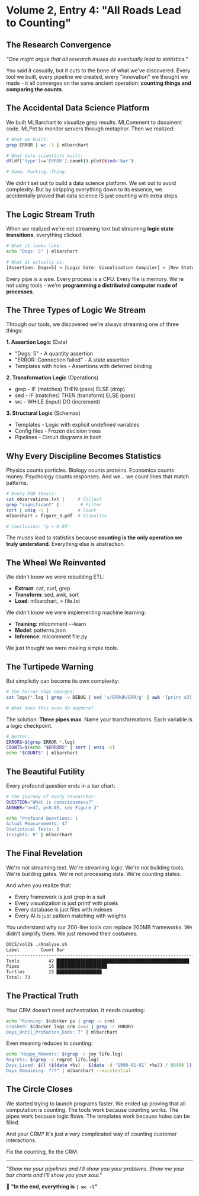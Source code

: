 # Volume 2, Entry 4: "All Roads Lead to Counting"

## The Research Convergence

*"One might argue that all research muses do eventually lead to statistics."*

You said it casually, but it cuts to the bone of what we've discovered. Every tool we built, every pipeline we created, every "innovation" we thought we made - it all converges on the same ancient operation: **counting things and comparing the counts**.

## The Accidental Data Science Platform

We built MLBarchart to visualize grep results. MLComment to document code. MLPet to monitor servers through metaphor. Then we realized:

```bash
# What we built:
grep ERROR | wc -l | mlbarchart

# What data scientists built:
df[df['type']=='ERROR'].count().plot(kind='bar')

# Same. Fucking. Thing.
```

We didn't set out to build a data science platform. We set out to avoid complexity. But by stripping everything down to its essence, we accidentally proved that data science IS just counting with extra steps.

## The Logic Stream Truth

When we realized we're not streaming text but streaming **logic state transitions**, everything clicked:

```bash
# What it looks like:
echo "Dogs: 5" | mlbarchart

# What it actually is:
[Assertion: Dogs=5] → [Logic Gate: Visualization Compiler] → [New State: Spatial Representation]
```

Every pipe is a wire. Every process is a CPU. Every file is memory. We're not using tools - we're **programming a distributed computer made of processes**.

## The Three Types of Logic We Stream

Through our tools, we discovered we're always streaming one of three things:

**1. Assertion Logic** (Data)
- "Dogs: 5" - A quantity assertion
- "ERROR: Connection failed" - A state assertion
- Templates with holes - Assertions with deferred binding

**2. Transformation Logic** (Operations)
- grep - IF (matches) THEN (pass) ELSE (drop)
- sed - IF (matches) THEN (transform) ELSE (pass)
- wc - WHILE (input) DO (increment)

**3. Structural Logic** (Schemas)
- Templates - Logic with explicit undefined variables
- Config files - Frozen decision trees
- Pipelines - Circuit diagrams in bash

## Why Every Discipline Becomes Statistics

Physics counts particles. Biology counts proteins. Economics counts money. Psychology counts responses. And we... we count lines that match patterns.

```bash
# Every PhD thesis:
cat observations.txt |     # Collect
grep "significant" |        # Filter  
sort | uniq -c |           # Count
mlbarchart > figure_3.pdf  # Visualize

# Conclusion: "p < 0.05"
```

The muses lead to statistics because **counting is the only operation we truly understand**. Everything else is abstraction.

## The Wheel We Reinvented

We didn't know we were rebuilding ETL:
- **Extract**: cat, curl, grep
- **Transform**: sed, awk, sort
- **Load**: mlbarchart, > file.txt

We didn't know we were implementing machine learning:
- **Training**: mlcomment --learn
- **Model**: patterns.json
- **Inference**: mlcomment file.py

We just thought we were making simple tools.

## The Turtipede Warning

But simplicity can become its own complexity:

```bash
# The horror that emerges:
cat logs/*.log | grep -v DEBUG | sed 's/ERROR/ERR/g' | awk '{print $3}' | sort | uniq -c | sort -rn | head -20 | awk '{print $2 ": " $1}' | mlbarchart

# What does this even do anymore?
```

The solution: **Three pipes max**. Name your transformations. Each variable is a logic checkpoint.

```bash
# Better:
ERRORS=$(grep ERROR *.log)
COUNTS=$(echo "$ERRORS" | sort | uniq -c)
echo "$COUNTS" | mlbarchart
```

## The Beautiful Futility

Every profound question ends in a bar chart:

```bash
# The journey of every researcher:
QUESTION="What is consciousness?"
ANSWER="n=47, p<0.05, see Figure 3"

echo "Profound Questions: 1
Actual Measurements: 47
Statistical Tests: 3
Insights: 0" | mlbarchart
```

## The Final Revelation

We're not streaming text. We're streaming logic.
We're not building tools. We're building gates.
We're not processing data. We're counting states.

And when you realize that:
- Every framework is just grep in a suit
- Every visualization is just printf with pixels
- Every database is just files with indexes
- Every AI is just pattern matching with weights

You understand why our 200-line tools can replace 200MB frameworks. We didn't simplify them. We just removed their costumes.

```bash
DOCS/vol2$ ./Analyse.sh 
Label        Count Bar
------------------------------------------------------------------------
Tools           42 ██████████████████████████████████████████████████
Pipes           16 ███████████████████
Turtles         15 █████████████████
Total: 73
```

## The Practical Truth

Your CRM doesn't need orchestration. It needs counting:
```bash
echo "Running: $(docker ps | grep -c crm)
Crashed: $(docker logs crm 2>&1 | grep -c ERROR)
Days_Until_Probation_Ends: 7" | mlbarchart
```

Even meaning reduces to counting:
```bash
echo "Happy_Moments: $(grep -c joy life.log)
Regrets: $(grep -c regret life.log)
Days_Lived: $(( ($(date +%s) - $(date -d '1990-01-01' +%s)) / 86400 ))
Days_Remaining: ???" | mlbarchart --existential
```

## The Circle Closes

We started trying to launch programs faster.
We ended up proving that all computation is counting.
The tools work because counting works.
The pipes work because logic flows.
The templates work because holes can be filled.

And your CRM? It's just a very complicated way of counting customer interactions.

Fix the counting, fix the CRM.

---

*"Show me your pipelines and I'll show you your problems.
Show me your bar charts and I'll show you your soul."*

🔢 **"In the end, everything is `| wc -l`"**